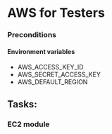 # AWS for Testers

### Preconditions

#### Environment variables
 - AWS_ACCESS_KEY_ID
 - AWS_SECRET_ACCESS_KEY
 - AWS_DEFAULT_REGION

## Tasks:

### EC2 module

